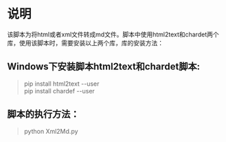 # 说明
该脚本为将html或者xml文件转成md文件。脚本中使用html2text和chardet两个库，使用该脚本时，需要安装以上两个库，库的安装方法：

## Windows下安装脚本html2text和chardet脚本:
> pip install html2text --user </br>
> pip install chardef --user

## 脚本的执行方法：
> python Xml2Md.py
